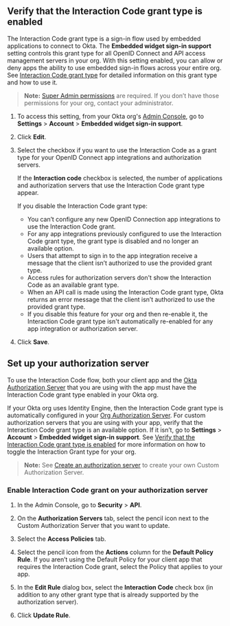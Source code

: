 ## Verify that the Interaction Code grant type is enabled

<ApiLifecycle access="ea" />

The Interaction Code grant type is a sign-in flow used by embedded applications to connect to Okta. The **Embedded widget sign-in support** setting controls this grant type for all OpenID Connect and API access management servers in your org. With this setting enabled, you can allow or deny apps the ability to use embedded sign-in flows across your entire org. See [Interaction Code grant type](/docs/concepts/interaction-code/) for detailed information on this grant type and how to use it.

> **Note:** [Super Admin permissions](https://help.okta.com/okta_help.htm?id=ext_superadmin) are required. If you don’t have those permissions for your org, contact your administrator.

1. To access this setting, from your Okta org's [Admin Console](/docs/concepts/okta-organizations/#admin-console), go to **Settings** > **Account** > **Embedded widget sign-in support**.
1. Click **Edit**.
1. Select the checkbox if you want to use the Interaction Code as a grant type for your OpenID Connect app integrations and authorization servers.

   If the **Interaction code** checkbox is selected, the number of applications and authorization servers that use the Interaction Code grant type appear.

   If you disable the Interaction Code grant type:

   * You can’t configure any new OpenID Connection app integrations to use the Interaction Code grant.
   * For any app integrations previously configured to use the Interaction Code grant type, the grant type is disabled and no longer an available option.
   * Users that attempt to sign in to the app integration receive a message that the client isn’t authorized to use the provided grant type.
   * Access rules for authorization servers don't show the Interaction Code as an available grant type.
   * When an API call is made using the Interaction Code grant type, Okta returns an error message that the client isn’t authorized to use the provided grant type.
   * If you disable this feature for your org and then re-enable it, the Interaction Code grant type isn't automatically re-enabled for any app integration or authorization server.

1. Click **Save**.

## Set up your authorization server

To use the Interaction Code flow, both your client app and the [Okta Authorization Server](/docs/concepts/auth-servers/) that you are using with the app must have the Interaction Code grant type enabled in your Okta org.

If your Okta org uses Identity Engine, then the Interaction Code grant type is automatically configured in your [Org Authorization Server](/docs/concepts/auth-servers/#org-authorization-server). For custom authorization servers that you are using with your app, verify that the Interaction Code grant type is an available option. If it isn’t, go to **Settings** > **Account** > **Embedded widget sign-in support**. See [Verify that the Interaction Code grant type is enabled](/docs/guides/implement-grant-type/interactioncode/main/#verify-that-the-interaction-code-grant-type-is-enabled) for more information on how to toggle the Interaction Grant type for your org. <ApiLifecycle access="ea" />

> **Note:** See [Create an authorization server](/docs/guides/customize-authz-server/) to create your own Custom Authorization Server.

### Enable Interaction Code grant on your authorization server

1. In the Admin Console, go to **Security** > **API**.
2. On the **Authorization Servers** tab, select the pencil icon next to the Custom Authorization Server that you want to update.
3. Select the **Access Policies** tab.
4. Select the pencil icon from the **Actions** column for the **Default Policy Rule**.
    If you aren’t using the Default Policy for your client app that requires the Interaction Code grant, select the Policy that applies to your app.
5. In the **Edit Rule** dialog box, select the **Interaction Code** check box (in addition to any other grant type that is already supported by the authorization server).

     <VerifyICGrantType />

6. Click **Update Rule**.
